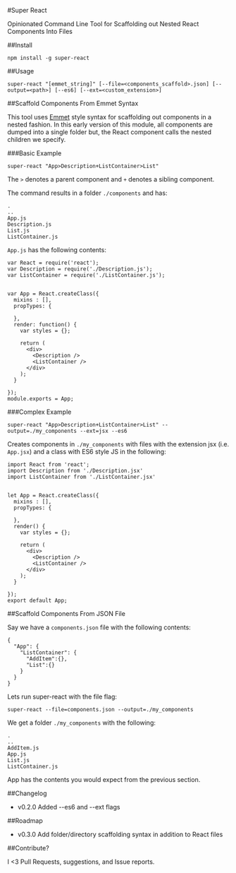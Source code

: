 #Super React

Opinionated Command Line Tool for Scaffolding out Nested React Components Into Files

##Install

```
npm install -g super-react
```

##Usage

```
super-react "[emmet_string]" [--file=<components_scaffold>.json] [--output=<path>] [--es6] [--ext=<custom_extension>]
```

##Scaffold Components From Emmet Syntax

This tool uses [Emmet](http://docs.emmet.io/abbreviations/syntax/) style syntax for scaffolding out components in a nested fashion. In this early version of this module, all components are dumped into a single folder but, the React component calls the nested children we specify.  

###Basic Example

```
super-react "App>Description+ListContainer>List"
```
The ```>``` denotes a parent component and ```+``` denotes a sibling component.

The command results in a folder ```./components``` and has:

```
.
..
App.js
Description.js
List.js
ListContainer.js
```

```App.js``` has the following contents:

```
var React = require('react');
var Description = require('./Description.js');
var ListContainer = require('./ListContainer.js');


var App = React.createClass({
  mixins : [],
  propTypes: {

  },
  render: function() {
    var styles = {};

    return (
      <div>
        <Description />
        <ListContainer />
      </div>
    );
  }

});
module.exports = App;
```

###Complex Example

```
super-react "App>Description+ListContainer>List" --output=./my_components --ext=jsx --es6
```
Creates components in ```./my_components``` with files with the extension jsx (i.e. ```App.jsx```) and a class with ES6 style JS in the following:

```
import React from 'react';
import Description from './Description.jsx'
import ListContainer from './ListContainer.jsx'


let App = React.createClass({
  mixins : [],
  propTypes: {

  },
  render() {
    var styles = {};

    return (
      <div>
        <Description />
        <ListContainer />
      </div>
    );
  }

});
export default App;
```

##Scaffold Components From JSON File

Say we have a ```components.json``` file with the following contents:

```
{
  "App": {
    "ListContainer": {
      "AddItem":{},
      "List":{}
    }
  }
}
```

Lets run super-react with the file flag:

```
super-react --file=components.json --output=./my_components
```

We get a folder ```./my_components``` with the following:

```
.
..
AddItem.js
App.js
List.js
ListContainer.js
```

App has the contents you would expect from the previous section.

##Changelog
* v0.2.0 Added --es6 and --ext flags

##Roadmap
* v0.3.0 Add folder/directory scaffolding syntax in addition to React files

##Contribute?

I <3 Pull Requests, suggestions, and Issue reports.



